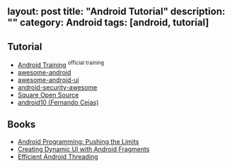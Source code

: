 layout: post
title: "Android Tutorial"
description: ""
category: Android
tags: [android, tutorial]
---

## Tutorial

- [Android Training](https://developer.android.com/training/index.html) <sup>official training</sup>
- [awesome-android](https://github.com/JStumpp/awesome-android)
- [awesome-android-ui](https://github.com/wasabeef/awesome-android-ui)
- [android-security-awesome](https://github.com/ashishb/android-security-awesome)
- [Square Open Source](http://square.github.io/#android)
- [android10 (Fernando Cejas)](https://github.com/android10)

<!-- more -->

## Books

- [Android Programming: Pushing the Limits](http://www.salttiger.com/android-programming-pushing-limits/)
- [Creating Dynamic UI with Android Fragments](http://www.salttiger.com/creating-dynamic-ui-android-fragments/)
- [Efficient Android Threading](http://www.salttiger.com/efficient-android-threading/)
